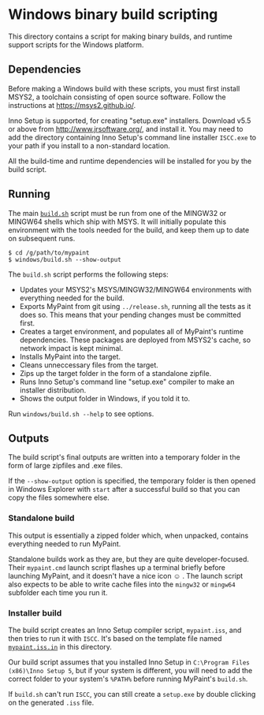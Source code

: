 # Windows binary build scripting

This directory contains a script for making binary builds, and runtime
support scripts for the Windows platform.

## Dependencies

Before making a Windows build with these scripts, you must first install
MSYS2, a toolchain consisting of open source software. Follow the
instructions at <https://msys2.github.io/>.

Inno Setup is supported, for creating "setup.exe" installers. Download
v5.5 or above from <http://www.jrsoftware.org/>, and install it. You may
need to add the directory containing Inno Setup's command line installer
`ISCC.exe` to your path if you install to a non-standard location.

All the build-time and runtime dependencies will be installed for you by
the build script.

## Running

The main [`build.sh`](build.sh) script must be run from one of the
MINGW32 or MINGW64 shells which ship with MSYS. It will initially
populate this environment with the tools needed for the build, and keep
them up to date on subsequent runs.

    $ cd /g/path/to/mypaint
    $ windows/build.sh --show-output

The `build.sh` script performs the following steps:

* Updates your MSYS2's MSYS/MINGW32/MINGW64 environments with everything
  needed for the build.
* Exports MyPaint from git using `../release.sh`,
  running all the tests as it does so.
  This means that your pending changes must be committed first.
* Creates a target environment, and populates all of MyPaint's runtime
  dependencies. These packages are deployed from MSYS2's cache, so
  network impact is kept minimal.
* Installs MyPaint into the target.
* Cleans unneccessary files from the target.
* Zips up the target folder in the form of a standalone zipfile.
* Runs Inno Setup's command line "setup.exe" compiler to make an
  installer distribution.
* Shows the output folder in Windows, if you told it to.

Run `windows/build.sh --help` to see options.

## Outputs

The build script's final outputs are written into a temporary folder in
the form of large zipfiles and .exe files.

If the `--show-output` option is specified, the temporary folder is then
opened in Windows Explorer with `start` after a successful build so that
you can copy the files somewhere else.

### Standalone build

This output is essentially a zipped folder
which, when unpacked, contains everything needed to run MyPaint.

Standalone builds work as they are, but they are quite
developer-focused.  Their `mypaint.cmd` launch script flashes up a
terminal briefly before launching MyPaint, and it doesn't have a nice
icon ☺ . The launch script also expects to be able to write cache files
into the `mingw32` or `mingw64` subfolder each time you run it.

### Installer build

The build script creates an Inno Setup compiler script, `mypaint.iss`,
and then tries to run it with `ISCC`. It's based on the template file
named [`mypaint.iss.in`](mypaint.iss.in) in this directory.

Our build script assumes that you installed Inno Setup
in `C:\Program Files (x86)\Inno Setup 5`,
but if your system is different, you will need to add the correct folder
to your system's `%PATH%` before running MyPaint's `build.sh`.

If `build.sh` can't run `ISCC`, you can still create a `setup.exe` by
double clicking on the generated `.iss` file.


